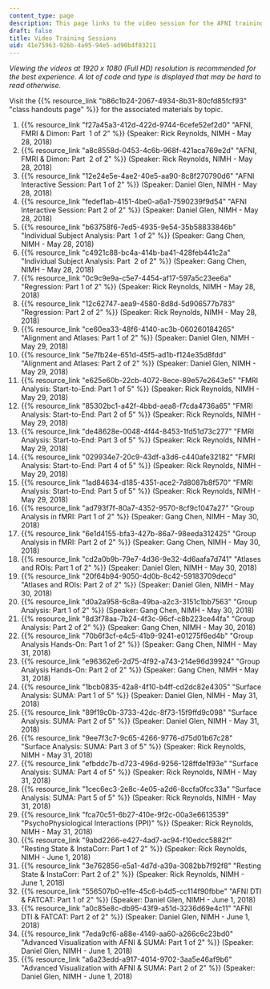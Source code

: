 ```yaml
---
content_type: page
description: This page links to the video session for the AFNI training bootcamp.
draft: false
title: Video Training Sessions
uid: 41e75963-926b-4a95-94e5-ad90b4f83211
---
```

*Viewing the videos at 1920 x 1080 (Full HD) resolution is recommended for the best experience. A lot of code and type is displayed that may be hard to read otherwise.* 

Visit the {{% resource_link "b86c1b24-2067-4934-8b31-80cfd85fcf93" "class handouts page" %}} for the associated materials by topic.

1. {{% resource_link "f27a45a3-412d-422d-9744-6cefe52ef2d0" "AFNI, FMRI & Dimon: Part  1 of 2" %}} (Speaker: Rick Reynolds, NIMH - May 28, 2018)
2. {{% resource_link "a8c8558d-0453-4c6b-968f-421aca769e2d" "AFNI, FMRI & Dimon: Part  2 of 2" %}} (Speaker: Rick Reynolds, NIMH - May 28, 2018)
3. {{% resource_link "12e24e5e-4ae2-40e5-aa90-8c8f270790d6" "AFNI Interactive Session: Part 1 of 2" %}} (Speaker: Daniel Glen, NIMH - May 28, 2018)
4. {{% resource_link "fedef1ab-4151-4be0-a6a1-7590239f9d54" "AFNI Interactive Session: Part 2 of 2" %}} (Speaker: Daniel Glen, NIMH - May 28, 2018)
5. {{% resource_link "b63758f6-7ed5-4935-9e54-35b58833846b" "Individual Subject Analysis: Part  1 of 2" %}} (Speaker: Gang Chen, NIMH - May 28, 2018)
6. {{% resource_link "c4921c88-bc4a-414b-ba41-428feb441c2a" "Individual Subject Analysis: Part  2 of 2" %}} (Speaker: Gang Chen, NIMH - May 28, 2018)
7. {{% resource_link "0c9c9e9a-c5e7-4454-af17-597a5c23ee6a" "Regression: Part 1 of 2" %}} (Speaker: Rick Reynolds, NIMH - May 28, 2018)
8. {{% resource_link "12c62747-aea9-4580-8d8d-5d906577b783" "Regression: Part 2 of 2" %}} (Speaker: Rick Reynolds, NIMH - May 28, 2018)
9. {{% resource_link "ce60ea33-48f6-4140-ac3b-060260184265" "Alignment and Atlases: Part 1 of 2" %}} (Speaker: Daniel Glen, NIMH - May 29, 2018)
10. {{% resource_link "5e7fb24e-651d-45f5-ad1b-f124e35d8fdd" "Alignment and Atlases: Part 2 of 2" %}} (Speaker: Daniel Glen, NIMH - May 29, 2018)
11. {{% resource_link "e625e60b-22cb-4072-8ece-89e57e2643e5" "FMRI Analysis: Start-to-End: Part 1 of 5" %}} (Speaker: Rick Reynolds, NIMH - May 29, 2018)
12. {{% resource_link "85302bc1-a42f-4bbd-aea8-f7cda4736a65" "FMRI Analysis: Start-to-End: Part 2 of 5" %}} (Speaker: Rick Reynolds, NIMH - May 29, 2018)
13. {{% resource_link "de48628e-0048-4f44-8453-1fd51d73c277" "FMRI Analysis: Start-to-End: Part 3 of 5" %}} (Speaker: Rick Reynolds, NIMH - May 29, 2018)
14. {{% resource_link "029934e7-20c9-43df-a3d6-c440afe32182" "FMRI Analysis: Start-to-End: Part 4 of 5" %}} (Speaker: Rick Reynolds, NIMH - May 29, 2018)
15. {{% resource_link "1ad84634-d185-4351-ace2-7d8087b8f570" "FMRI Analysis: Start-to-End: Part 5 of 5" %}} (Speaker: Rick Reynolds, NIMH - May 29, 2018)
16. {{% resource_link "ad793f7f-80a7-4352-9570-8cf9c1047a27" "Group Analysis in fMRI: Part 1 of 2" %}} (Speaker: Gang Chen, NIMH - May 30, 2018)
17. {{% resource_link "6e1d4155-bfa3-427b-86a7-98eeda312425" "Group Analysis in fMRI: Part 2 of 2" %}} (Speaker: Gang Chen, NIMH - May 30, 2018)
18. {{% resource_link "cd2a0b9b-79e7-4d36-9e32-4d6aafa7d741" "Atlases and ROIs: Part 1 of 2" %}} (Speaker: Daniel Glen, NIMH - May 30, 2018)
19. {{% resource_link "20f64b94-9050-4d0b-8c42-59183709decd" "Atlases and ROIs: Part 2 of 2" %}} (Speaker: Daniel Glen, NIMH - May 30, 2018)
20. {{% resource_link "d0a2a958-6c8a-49ba-a2c3-3151c1bb7563" "Group Analysis: Part 1 of 2" %}} (Speaker: Gang Chen, NIMH - May 30, 2018)
21. {{% resource_link "8d3f78aa-7b24-4f3c-96cf-c8b223ce44fa" "Group Analysis: Part 2 of 2" %}} (Speaker: Gang Chen, NIMH - May 30, 2018)
22. {{% resource_link "70b6f3cf-e4c5-41b9-9241-e01275f6ed4b" "Group Analysis Hands-On: Part 1 of 2" %}} (Speaker: Gang Chen, NIMH - May 31, 2018)
23. {{% resource_link "e96362e6-2d75-4f92-a743-214e96d39924" "Group Analysis Hands-On: Part 2 of 2" %}} (Speaker: Gang Chen, NIMH - May 31, 2018)
24. {{% resource_link "1bcb0835-42a8-4f10-b4ff-cd2dc82e4305" "Surface Analysis: SUMA: Part 1 of 5" %}} (Speaker: Daniel Glen, NIMH - May 31, 2018)
25. {{% resource_link "89f19c0b-3733-42dc-8f73-15f9ffd9c098" "Surface Analysis: SUMA: Part 2 of 5" %}} (Speaker: Daniel Glen, NIMH - May 31, 2018)
26. {{% resource_link "9ee7f3c7-9c65-4266-9776-d75d01b67c28" "Surface Analysis: SUMA: Part 3 of 5" %}} (Speaker: Rick Reynolds, NIMH - May 31, 2018)
27. {{% resource_link "efbddc7b-d723-496d-9256-128ffde1f93e" "Surface Analysis: SUMA: Part 4 of 5" %}} (Speaker: Rick Reynolds, NIMH - May 31, 2018)
28. {{% resource_link "1cec6ec3-2e8c-4e05-a2d6-8ccfa0fcc33a" "Surface Analysis: SUMA: Part 5 of 5" %}} (Speaker: Rick Reynolds, NIMH - May 31, 2018)
29. {{% resource_link "fca70c51-6b27-410e-9f2c-00a3e6613539" "PsychoPhysiological Interactions (PPI)" %}} (Speaker: Rick Reynolds, NIMH - May 31, 2018)
30. {{% resource_link "9abd2266-e427-4ad7-ac94-f10edcc5882f" "Resting State & InstaCorr: Part 1 of 2" %}} (Speaker: Rick Reynolds, NIMH - June 1, 2018)
31. {{% resource_link "3e762856-e5a1-4d7d-a39a-3082bb7f92f8" "Resting State & InstaCorr: Part 2 of 2" %}} (Speaker: Rick Reynolds, NIMH - June 1, 2018)
32. {{% resource_link "556507b0-e1fe-45c6-b4d5-cc114f90fbbe" "AFNI DTI & FATCAT: Part 1 of 2" %}} (Speaker: Daniel Glen, NIMH - June 1, 2018)
33. {{% resource_link "a0c85e8c-db95-43f9-a51d-3236d69e4c11" "AFNI DTI & FATCAT: Part 2 of 2" %}} (Speaker: Daniel Glen, NIMH - June 1, 2018)
34. {{% resource_link "7eda9cf6-a88e-4149-aa60-a266c6c23bd0" "Advanced Visualization with AFNI & SUMA: Part 1 of 2" %}} (Speaker: Daniel Glen, NIMH - June 1, 2018)
35. {{% resource_link "a6a23edd-a917-4014-9702-3aa5e46af9b6" "Advanced Visualization with AFNI & SUMA: Part 2 of 2" %}} (Speaker: Daniel Glen, NIMH - June 1, 2018)